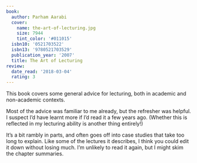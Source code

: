 ```yaml
---
book:
  author: Parham Aarabi
  cover:
    name: the-art-of-lecturing.jpg
    size: 7944
    tint_color: '#011015'
  isbn10: '0521703522'
  isbn13: '9780521703529'
  publication_year: '2007'
  title: The Art of Lecturing
review:
  date_read: '2018-03-04'
  rating: 3
---
```


This book covers some general advice for lecturing, both in academic and non-academic contexts.

Most of the advice was familiar to me already, but the refresher was helpful. I suspect I’d have learnt more if I’d read it a few years ago. (Whether this is reflected in my lecturing ability is another thing entirely!)

It’s a bit rambly in parts, and often goes off into case studies that take too long to explain. Like some of the lectures it describes, I think you could edit it down without losing much. I’m unlikely to read it again, but I might skim the chapter summaries.